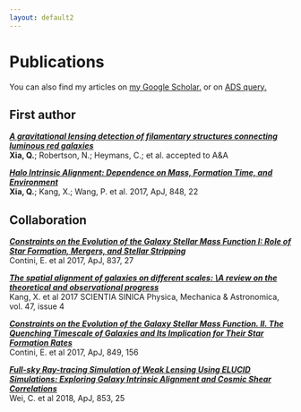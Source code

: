```yaml
---
layout: default2
---
```


# Publications

You can also find my articles on <u><a href="{{ https://scholar.google.com/citations?user=ZqRfjLcAAAAJ&hl=en&oi=ao }}">my Google Scholar</a>.</u> or on <u><a href="https://ui.adsabs.harvard.edu/search/q=author%3A(%22Xia%2C%20Qianli%22%20AND%20(%22Heymans%2C%20C%22%20OR%20%20%22Kang%2C%20X%22%20OR%20%22Cataneo%2C%20M%22))">ADS query</a>.</u>

## First author

[***A gravitational lensing detection of filamentary structures connecting luminous red galaxies***](https://arxiv.org/pdf/1909.05852.pdf) <br><b>Xia, Q.</b>; Robertson, N.; Heymans, C.; et al. accepted to A&A

[***Halo Intrinsic Alignment: Dependence on Mass, Formation Time, and Environment***](https://arxiv.org/pdf/1706.07814.pdf)   
<b>Xia, Q.</b>; Kang, X.; Wang, P. et al. 2017, ApJ, 848, 22

## Collaboration

[***Constraints on the Evolution of the Galaxy Stellar Mass Function I: Role of Star Formation, Mergers, and Stellar Stripping***](https://ui.adsabs.harvard.edu/abs/2017ApJ...837...27C/abstract)   
Contini, E. et al 2017, ApJ, 837, 27

[***The spatial alignment of galaxies on different scales: \A review on the theoretical and observational progress***](https://ui.adsabs.harvard.edu/abs/2017SSPMA..47d9803K/abstract)   
Kang, X. et al 2017 SCIENTIA SINICA Physica, Mechanica & Astronomica, vol. 47, issue 4

[***Constraints on the Evolution of the Galaxy Stellar Mass Function. II. The Quenching Timescale of Galaxies and Its Implication for Their Star Formation Rates***](https://ui.adsabs.harvard.edu/abs/2017ApJ...849..156C/abstract)   
Contini, E. et al 2017, ApJ, 849, 156

[***Full-sky Ray-tracing Simulation of Weak Lensing Using ELUCID Simulations: Exploring Galaxy Intrinsic Alignment and Cosmic Shear Correlations***](https://ui.adsabs.harvard.edu/abs/2018ApJ...853...25W/abstract)   
Wei, C. et al 2018, ApJ, 853, 25
